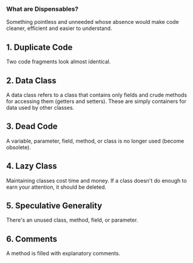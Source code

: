 ### What are Dispensables?
Something pointless and unneeded whose absence would make code cleaner, efficient and easier to understand.

## 1. Duplicate Code
Two code fragments look almost identical.

## 2. Data Class
A data class refers to a class that contains only fields and crude methods for accessing them (getters and setters). These are simply containers for data used by other classes.

## 3. Dead Code
A variable, parameter, field, method, or class is no longer used (become obsolete).

## 4. Lazy Class
Maintaining classes cost time and money. If a class doesn't do enough to earn your attention, it should be deleted.

## 5. Speculative Generality
There's an unused class, method, field, or parameter.

## 6. Comments
A method is filled with explanatory comments.
